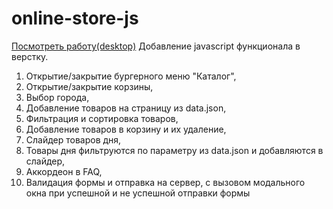 # online-store-js
<a href="https://alexknyazev1.github.io/online-store-js/catalog.html"> Посмотреть работу(desktop)</a>
Добавление javascript функционала в верстку.

1. Открытие/закрытие бургерного меню "Каталог",
2. Открытие/закрытие корзины,
3. Выбор города,
4. Добавление товаров на страницу из data.json,
5. Фильтрация и сортировка товаров,
6. Добавление товаров в корзину и их удаление,
7. Слайдер товаров дня,
8. Товары дня фильтруются по параметру из data.json и добавляются в слайдер,
9. Аккордеон в FAQ,
10. Валидация формы и отправка на сервер, с вызовом модального окна при успешной и не успешной отправки формы
